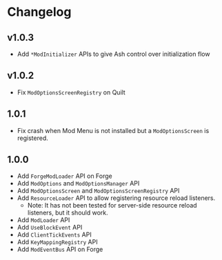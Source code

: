 # Changelog
## v1.0.3
- Add `*ModInitializer` APIs to give Ash control over initialization flow

## v1.0.2
- Fix `ModOptionsScreenRegistry` on Quilt

## 1.0.1
- Fix crash when Mod Menu is not installed but a `ModOptionsScreen` is registered.

## 1.0.0
- Add `ForgeModLoader` API on Forge
- Add `ModOptions` and `ModOptionsManager` API
- Add `ModOptionsScreen` and `ModOptionsScreenRegistry` API
- Add `ResourceLoader` API to allow registering resource reload listeners.
  - Note: It has not been tested for server-side resource reload listeners, but it should work.
- Add `ModLoader` API
- Add `UseBlockEvent` API
- Add `ClientTickEvents` API
- Add `KeyMappingRegistry` API
- Add `ModEventBus` API on Forge
